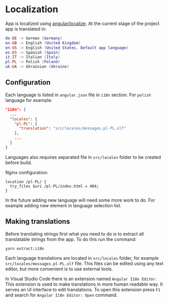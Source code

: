 # Localization
App is localized using [angular/localize](https://angular.io/api/localize). At the current stage of the project app is translated in:

```lua
de-DE -> German (Germany)
en-GB -> English (United Kingdom)
en-US -> English (United States, Default app language)
es-ES -> Spanish (Spain)
it-IT -> Italian (Italy)
pl-PL -> Polish (Poland)
uk-UA -> Ukrainian (Ukraine)
```

## Configuration

Each language is listed in `angular.json` file in `i18n` section.
For `polish` language for example:

```json
"i18n": {
  ...
  "locales": {
    "pl-PL": {
      "translation": "src/locales/messages.pl-PL.xlf"
    },
    ...
  }
}
```

Languages also requires separated file in `src/locales` folder to be created before build.

Nginx configuration:

```nginx
location /pl-PL/ {
  try_files $uri /pl-PL/index.html = 404;
}
```

In the future adding new language will need some more work to do. For example adding new element in language selection list.


## Making translations

Before translating strings first what you need to do is to extract all translatable strings from the app. To do this run the command:
```bash
yarn extract:i18n
```

Each language translations are located in `src/locales` folder, for example `src/locales/messages.pl-PL.xlf` file. This files can be edited using any text editor, but more convenient is to use external tools.

In Visual Studio Code there is an extension named `Angular I18n Editor`. This extension is used to make translations in more human readable way. It serves an UI interface to edit translations. To open this extension press `F1` and search for `Angular I18n Editor: Open` command.


